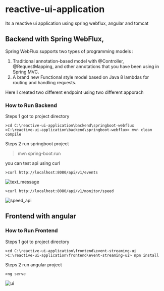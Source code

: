 # reactive-ui-application
Its a reactive ui application using spring webflux, angular and tomcat

## Backend with Spring WebFlux, 
Spring WebFlux supports two types of programming models :

1. Traditional annotation-based model with @Controller, @RequestMapping, and other annotations that you have been using in Spring MVC.
2. A brand new Functional style model based on Java 8 lambdas for routing and handling requests.

Here I created two different endpoint using two different apporach

### How to Run Backend
Steps 1 got to project directory
```
>cd C:\reactive-ui-application\backend\springboot-webflux
>C:\reactive-ui-application\backend\springboot-webflux> mvn clean compile
```
Steps 2 run springboot project
>mvn spring-boot:run

you can test api using curl
```
>curl http://localhost:8080/api/v1/events
```
![text_message](https://user-images.githubusercontent.com/1064462/89655551-4a377b00-d898-11ea-8a49-0074dff8afa0.png)

```
>curl http://localhost:8080/api/v1/monitor/speed
```
![speed_api](https://user-images.githubusercontent.com/1064462/89655449-2116ea80-d898-11ea-921c-ef595b3d0801.png)

## Frontend with angular

### How to Run Frontend
Steps 1 got to project directory
```
>cd C:\reactive-ui-application\frontend\event-streaming-ui
>C:\reactive-ui-application\frontend\event-streaming-ui> npm install
```
Steps 2 run angular project
```
>ng serve
```
![ui](https://user-images.githubusercontent.com/1064462/89654959-6a1a6f00-d897-11ea-9349-05bb2f2ec89c.png)
